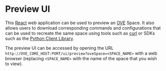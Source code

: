 # Preview UI

This [React](https://reactjs.org/) web application can be used to preview an [OVE](https://github.com/ove/ove) Space. It also allows users to download corresponding commands and configurations that can be used to recreate the same space using tools such as [curl](https://curl.haxx.se/docs/manpage.html) or SDKs such as the [Python Client Library](https://ove.readthedocs.io/en/stable/ove-sdks/python/README.html).

The preview UI can be accessed by opening the URL `http://OVE_CORE_HOST:PORT/ui/preview?oveSpace=<SPACE_NAME>` with a web browser (replacing `<SPACE_NAME>` with the name of the space that you wish to view).
